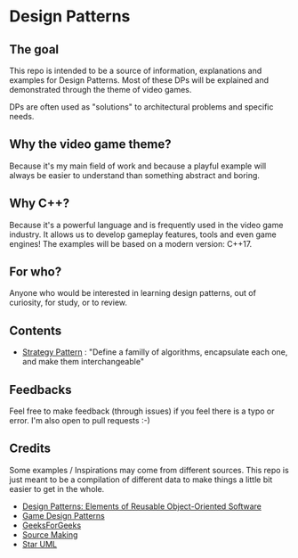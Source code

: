 # Design Patterns

## The goal
This repo is intended to be a source of information, explanations and examples for Design Patterns.
Most of these DPs will be explained and demonstrated through the theme of video games.

DPs are often used as "solutions" to architectural problems and specific needs.

## Why the video game theme?
Because it's my main field of work and because a playful example will always be easier to understand than something abstract and boring.

## Why C++?
Because it's a powerful language and is frequently used in the video game industry. It allows us to develop gameplay features, tools and even game engines! The examples will be based on a modern version: C++17. 

## For who?
Anyone who would be interested in learning design patterns, out of curiosity, for study, or to review.

## Contents

* [Strategy Pattern](Strategy/Strategy.md) : "Define a familly of algorithms, encapsulate each one, and make them interchangeable"

## Feedbacks
Feel free to make feedback (through issues) if you feel there is a typo or error. I'm also open to pull requests :-)

## Credits
Some examples / Inspirations may come from different sources. This repo is just meant to be a compilation of different data to make things a little bit easier to get in the whole.

* [Design Patterns: Elements of Reusable Object-Oriented Software ](https://www.amazon.ca/Design-Patterns-Elements-Reusable-Object-Oriented/dp/0201633612)
* [Game Design Patterns](http://gameprogrammingpatterns.com/contents.html)
* [GeeksForGeeks](https://www.geeksforgeeks.org/design-patterns-set-1-introduction/)
* [Source Making](https://sourcemaking.com/design_patterns)
* [Star UML](http://staruml.io/)